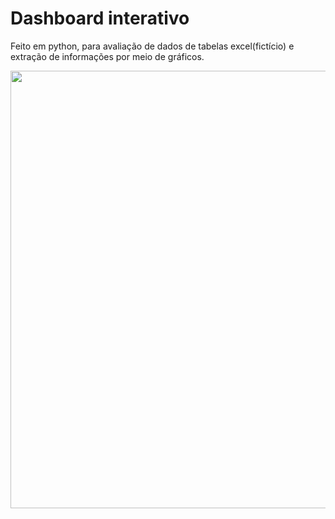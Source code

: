 # Dashboard interativo #
Feito em python, para avaliação de dados de tabelas excel(fictício) e extração de informações por meio de gráficos.



<div align-"center">
  <img src="https://github.com/user-attachments/assets/a39030b6-411d-4e6f-b7ae-61b55e4f1942" width="700px" />
</div>
